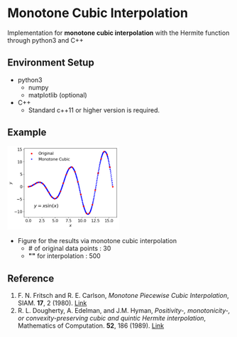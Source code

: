 Monotone Cubic Interpolation
============================================================

Implementation for **monotone cubic interpolation** with the Hermite function through python3 and C++

Environment Setup
--------------

+ python3
  + numpy
  + matplotlib (optional)
+ C++
  + Standard c++11 or higher version is required.

Example
--------------

<img src="./mcubic.png" width="50%" height="50%"> <br />
+ Figure for the results via monotone cubic interpolation
  + \# of original data points : 30
  +    **""** for interpolation : 500

Reference
--------------
1. F. N. Fritsch and R. E. Carlson, *Monotone Piecewise Cubic Interpolation*, SIAM. **17**, 2 (1980). [Link](https://epubs.siam.org/doi/10.1137/0717021)
2. R. L. Dougherty, A. Edelman, and J.M. Hyman, *Positivity-, monotonicity-, or convexity-preserving cubic and quintic Hermite interpolation*, Mathematics of Computation. **52**, 186 (1989). [Link](https://www.ams.org/journals/mcom/1989-52-186/S0025-5718-1989-0962209-1/home.html)
